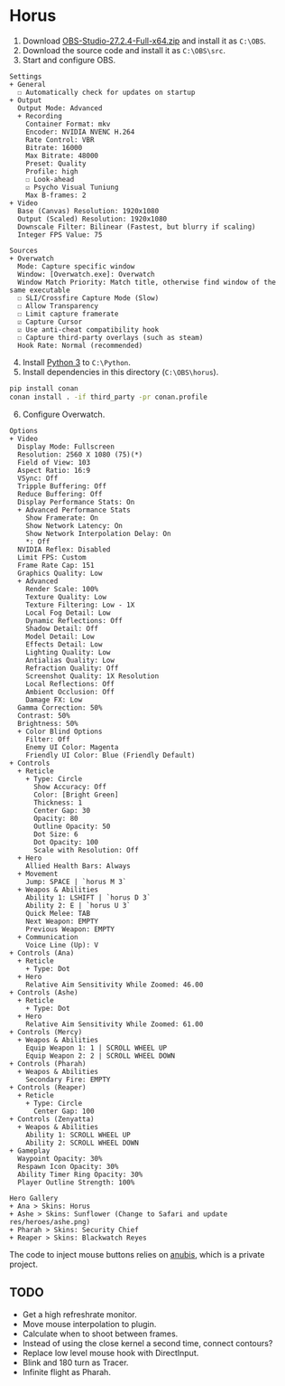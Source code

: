 # Horus
1. Download [OBS-Studio-27.2.4-Full-x64.zip][obs] and install it as `C:\OBS`.
2. Download the source code and install it as `C:\OBS\src`.
3. Start and configure OBS.

```
Settings
+ General
  ☐ Automatically check for updates on startup
+ Output
  Output Mode: Advanced
  + Recording
    Container Format: mkv
    Encoder: NVIDIA NVENC H.264
    Rate Control: VBR
    Bitrate: 16000
    Max Bitrate: 48000
    Preset: Quality
    Profile: high
    ☐ Look-ahead
    ☑ Psycho Visual Tuniung
    Max B-frames: 2
+ Video
  Base (Canvas) Resolution: 1920x1080
  Output (Scaled) Resolution: 1920x1080
  Downscale Filter: Bilinear (Fastest, but blurry if scaling)
  Integer FPS Value: 75

Sources
+ Overwatch
  Mode: Capture specific window
  Window: [Overwatch.exe]: Overwatch
  Window Match Priority: Match title, otherwise find window of the same executable
  ☐ SLI/Crossfire Capture Mode (Slow)
  ☐ Allow Transparency
  ☐ Limit capture framerate
  ☑ Capture Cursor
  ☑ Use anti-cheat compatibility hook
  ☐ Capture third-party overlays (such as steam)
  Hook Rate: Normal (recommended)
```

4. Install [Python 3][py3] to `C:\Python`.
5. Install dependencies in this directory (`C:\OBS\horus`).

```cmd
pip install conan
conan install . -if third_party -pr conan.profile
```

6. Configure Overwatch.

```
Options
+ Video
  Display Mode: Fullscreen
  Resolution: 2560 X 1080 (75)(*)
  Field of View: 103
  Aspect Ratio: 16:9
  VSync: Off
  Tripple Buffering: Off
  Reduce Buffering: Off
  Display Performance Stats: On
  + Advanced Performance Stats
    Show Framerate: On
    Show Network Latency: On
    Show Network Interpolation Delay: On
    *: Off
  NVIDIA Reflex: Disabled
  Limit FPS: Custom
  Frame Rate Cap: 151
  Graphics Quality: Low
  + Advanced
    Render Scale: 100%
    Texture Quality: Low
    Texture Filtering: Low - 1X
    Local Fog Detail: Low
    Dynamic Reflections: Off
    Shadow Detail: Off
    Model Detail: Low
    Effects Detail: Low
    Lighting Quality: Low
    Antialias Quality: Low
    Refraction Quality: Off
    Screenshot Quality: 1X Resolution
    Local Reflections: Off
    Ambient Occlusion: Off
    Damage FX: Low
  Gamma Correction: 50%
  Contrast: 50%
  Brightness: 50%
  + Color Blind Options
    Filter: Off
    Enemy UI Color: Magenta
    Friendly UI Color: Blue (Friendly Default)
+ Controls
  + Reticle
    + Type: Circle
      Show Accuracy: Off
      Color: [Bright Green]
      Thickness: 1
      Center Gap: 30
      Opacity: 80
      Outline Opacity: 50
      Dot Size: 6
      Dot Opacity: 100
      Scale with Resolution: Off
  + Hero
    Allied Health Bars: Always
  + Movement
    Jump: SPACE | `horus M 3`
  + Weapos & Abilities
    Ability 1: LSHIFT | `horus D 3`
    Ability 2: E | `horus U 3`
    Quick Melee: TAB
    Next Weapon: EMPTY
    Previous Weapon: EMPTY
  + Communication
    Voice Line (Up): V
+ Controls (Ana)
  + Reticle
    + Type: Dot
  + Hero
    Relative Aim Sensitivity While Zoomed: 46.00
+ Controls (Ashe)
  + Reticle
    + Type: Dot
  + Hero
    Relative Aim Sensitivity While Zoomed: 61.00
+ Controls (Mercy)
  + Weapos & Abilities
    Equip Weapon 1: 1 | SCROLL WHEEL UP
    Equip Weapon 2: 2 | SCROLL WHEEL DOWN
+ Controls (Pharah)
  + Weapos & Abilities
    Secondary Fire: EMPTY
+ Controls (Reaper)
  + Reticle
    + Type: Circle
      Center Gap: 100
+ Controls (Zenyatta)
  + Weapos & Abilities
    Ability 1: SCROLL WHEEL UP
    Ability 2: SCROLL WHEEL DOWN
+ Gameplay
  Waypoint Opacity: 30%
  Respawn Icon Opacity: 30%
  Ability Timer Ring Opacity: 30%
  Player Outline Strength: 100%

Hero Gallery
+ Ana > Skins: Horus
+ Ashe > Skins: Sunflower (Change to Safari and update res/heroes/ashe.png)
+ Pharah > Skins: Security Chief
+ Reaper > Skins: Blackwatch Reyes
```

The code to inject mouse buttons relies on [anubis](https://github.com/qis/anubis), which is a private project.

## TODO
- Get a high refreshrate monitor.
- Move mouse interpolation to plugin.
- Calculate when to shoot between frames.
- Instead of using the close kernel a second time, connect contours?
- Replace low level mouse hook with DirectInput.
- Blink and 180 turn as Tracer.
- Infinite flight as Pharah.

[obs]: https://github.com/obsproject/obs-studio/releases/tag/27.2.4
[py3]: https://www.python.org/downloads/windows/
